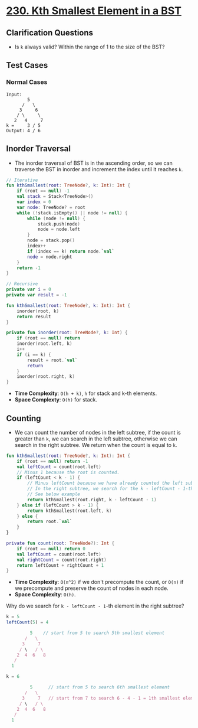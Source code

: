 # [230. Kth Smallest Element in a BST](https://leetcode.com/problems/kth-smallest-element-in-a-bst/)

## Clarification Questions
* Is `k` always valid? Within the range of 1 to the size of the BST?
 
## Test Cases
### Normal Cases
```
Input: 
        5
      /   \
     3     6
    / \     \
   2   4     7
k =     3 / 5
Output: 4 / 6
```

## Inorder Traversal
* The inorder traversal of BST is in the ascending order, so we can traverse the BST in inorder and increment the index until it reaches `k`.

```kotlin
// Iterative
fun kthSmallest(root: TreeNode?, k: Int): Int {
    if (root == null) -1
    val stack = Stack<TreeNode>()
    var index = 0
    var node: TreeNode? = root
    while (!stack.isEmpty() || node != null) {
        while (node != null) {
            stack.push(node)
            node = node.left
        }
        node = stack.pop()
        index++
        if (index == k) return node.`val`
        node = node.right
    }
    return -1
}

// Recursive
private var i = 0
private var result = -1

fun kthSmallest(root: TreeNode?, k: Int): Int {
    inorder(root, k)
    return result
}

private fun inorder(root: TreeNode?, k: Int) {
    if (root == null) return
    inorder(root.left, k)
    i++
    if (i == k) {
        result = root.`val`
        return
    }
    inorder(root.right, k)
}
```

* **Time Complexity**: `O(h + k)`, `h` for stack and k-th elements.
* **Space Complexty**: `O(h)` for stack.

## Counting
* We can count the number of nodes in the left subtree, if the count is greater than `k`, we can search in the left subtree, otherwise we can search in the right subtree. We return when the count is equal to `k`.

```kotlin
fun kthSmallest(root: TreeNode?, k: Int): Int {
    if (root == null) return -1
    val leftCount = count(root.left)
    // Minus 1 because the root is counted.
    if (leftCount < k - 1) {
        // Minus leftCount because we have already counted the left subtree.
        // In the right subtree, we search for the k - leftCount - 1-th element.
        // See below example
        return kthSmallest(root.right, k - leftCount - 1)
    } else if (leftCount > k - 1) {
        return kthSmallest(root.left, k)
    } else {
        return root.`val`
    }
}

private fun count(root: TreeNode?): Int {
    if (root == null) return 0
    val leftCount = count(root.left)
    val rightCount = count(root.right)
    return leftCount + rightCount + 1
}
```

* **Time Complexity**: `O(n^2)` if we don't precompute the count, or `O(n)` if we precompute and preserve the count of nodes in each node.
* **Space Complexity**: `O(h)`.

Why do we search for `k - leftCount - 1`-th element in the right subtree?
```js
k = 5
leftCount(5) = 4

         5    // start from 5 to search 5th smallest element
       /   \
      3     7
     / \   / \
    2  4  6   8
   /
  1

k = 6

         5      // start from 5 to search 6th smallest element
       /   \
      3     7   // start from 7 to search 6 - 4 - 1 = 1th smallest element
     / \   / \
    2  4  6   8
   /
  1
```